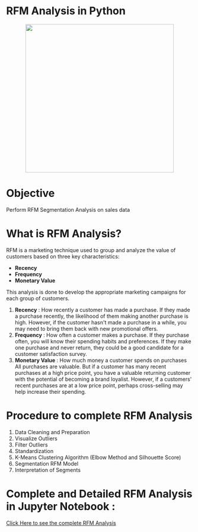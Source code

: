 # RFM Analysis in Python

<p align = "center">
<img width = 400px height = 400px src = "https://user-images.githubusercontent.com/110753469/206972523-8d562d6d-2ffb-491a-a37a-793944ba6400.png">
</p>

# Objective
Perform RFM Segmentation Analysis on sales data 

# What is RFM Analysis? 
RFM is a marketing technique used to group and analyze the value of customers based on three key characteristics: 
<ul>
  <li><b>Recency</b></li>
  <li><b>Frequency</b></li>
  <li><b>Monetary Value</b></li>
</ul>
This analysis is done to develop the appropriate marketing campaigns for each group of customers.

<ol>
  <li>
    <b>Recency</b> : How recently a customer has made a purchase.
If they made a purchase recently, the likelihood of them making another purchase is high.
However, if the customer hasn't made a purchase in a while, you may need to bring them back with new promotional offers.
  </li>
  
  <li>
    <b>Frequency</b> : How often a customer makes a purchase.
If they purchase often, you will know their spending habits and preferences.
If they make one purchase and never return, they could be a good candidate for a customer satisfaction survey.
  </li>
  <li>
    <b>Monetary Value</b> : How much money a customer spends on purchases
All purchases are valuable. But if a customer has many recent purchases at a high price point,
you have a valuable returning customer with the potential of becoming a brand loyalist.
However, if a customers' recent purchases are at a low price point, perhaps cross-selling may help increase their spending.
  </li>
</ol>

# Procedure to complete RFM Analysis

<ol>
<li>Data Cleaning and Preparation</li>
<li>Visualize Outliers</li>
<li>Filter Outliers</li>
<li>Standardization</li>
<li>K-Means Clustering Algorithm (Elbow Method and Silhouette Score)</li>
<li>Segmentation RFM Model</li>
<li>Interpretation of Segments</li>
</ol>

# Complete and Detailed RFM Analysis in Jupyter Notebook :  

[Click Here to see the complete RFM Analysis](https://github.com/GabrielMacJr/RFM_Analysis_Jupyter_Notebook/blob/master/RFM_Analysis.ipynb)

